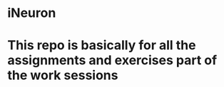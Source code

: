 # iNeuron

# This repo is basically for all the assignments  and  exercises part of the work sessions
